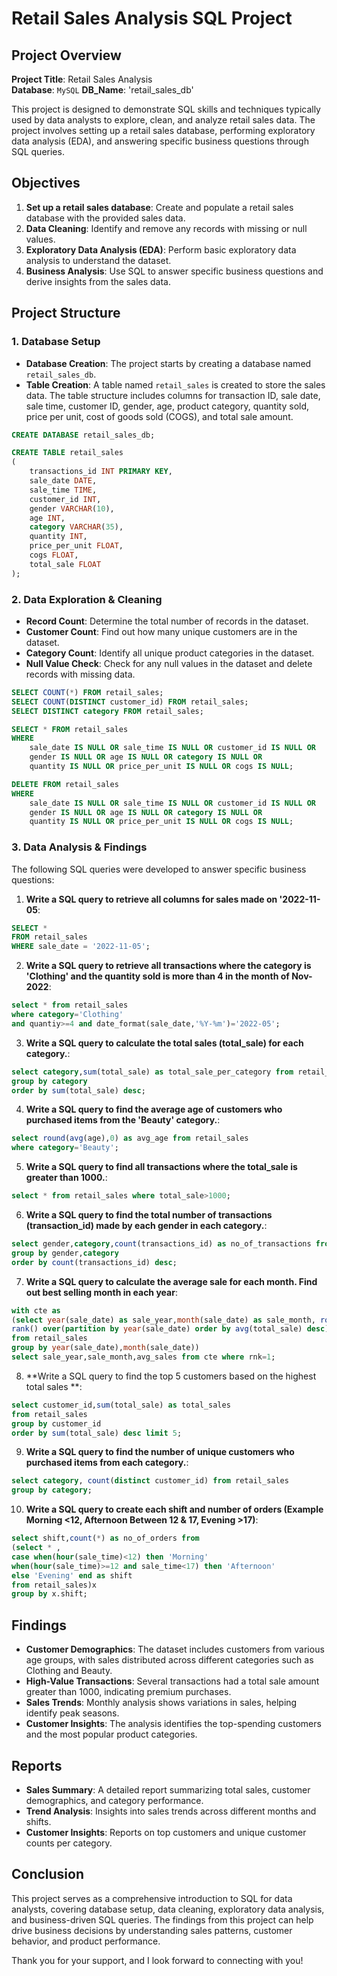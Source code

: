 # Retail Sales Analysis SQL Project

## Project Overview

**Project Title**: Retail Sales Analysis   
**Database**: `MySQL`
**DB_Name**: 'retail_sales_db'

This project is designed to demonstrate SQL skills and techniques typically used by data analysts to explore, clean, and analyze retail sales data. The project involves setting up a retail sales database, performing exploratory data analysis (EDA), and answering specific business questions through SQL queries.

## Objectives

1. **Set up a retail sales database**: Create and populate a retail sales database with the provided sales data.
2. **Data Cleaning**: Identify and remove any records with missing or null values.
3. **Exploratory Data Analysis (EDA)**: Perform basic exploratory data analysis to understand the dataset.
4. **Business Analysis**: Use SQL to answer specific business questions and derive insights from the sales data.

## Project Structure

### 1. Database Setup

- **Database Creation**: The project starts by creating a database named `retail_sales_db`.
- **Table Creation**: A table named `retail_sales` is created to store the sales data. The table structure includes columns for transaction ID, sale date, sale time, customer ID, gender, age, product category, quantity sold, price per unit, cost of goods sold (COGS), and total sale amount.

```sql
CREATE DATABASE retail_sales_db;

CREATE TABLE retail_sales
(
    transactions_id INT PRIMARY KEY,
    sale_date DATE,	
    sale_time TIME,
    customer_id INT,	
    gender VARCHAR(10),
    age INT,
    category VARCHAR(35),
    quantity INT,
    price_per_unit FLOAT,	
    cogs FLOAT,
    total_sale FLOAT
);
```

### 2. Data Exploration & Cleaning

- **Record Count**: Determine the total number of records in the dataset.
- **Customer Count**: Find out how many unique customers are in the dataset.
- **Category Count**: Identify all unique product categories in the dataset.
- **Null Value Check**: Check for any null values in the dataset and delete records with missing data.

```sql
SELECT COUNT(*) FROM retail_sales;
SELECT COUNT(DISTINCT customer_id) FROM retail_sales;
SELECT DISTINCT category FROM retail_sales;

SELECT * FROM retail_sales
WHERE 
    sale_date IS NULL OR sale_time IS NULL OR customer_id IS NULL OR 
    gender IS NULL OR age IS NULL OR category IS NULL OR 
    quantity IS NULL OR price_per_unit IS NULL OR cogs IS NULL;

DELETE FROM retail_sales
WHERE 
    sale_date IS NULL OR sale_time IS NULL OR customer_id IS NULL OR 
    gender IS NULL OR age IS NULL OR category IS NULL OR 
    quantity IS NULL OR price_per_unit IS NULL OR cogs IS NULL;
```

### 3. Data Analysis & Findings

The following SQL queries were developed to answer specific business questions:

1. **Write a SQL query to retrieve all columns for sales made on '2022-11-05**:
```sql
SELECT *
FROM retail_sales
WHERE sale_date = '2022-11-05';
```

2. **Write a SQL query to retrieve all transactions where the category is 'Clothing' and the quantity sold is more than 4 in the month of Nov-2022**:
```sql
select * from retail_sales 
where category='Clothing'
and quantiy>=4 and date_format(sale_date,'%Y-%m')='2022-05';
```

3. **Write a SQL query to calculate the total sales (total_sale) for each category.**:
```sql
select category,sum(total_sale) as total_sale_per_category from retail_sales
group by category
order by sum(total_sale) desc;
```

4. **Write a SQL query to find the average age of customers who purchased items from the 'Beauty' category.**:
```sql
select round(avg(age),0) as avg_age from retail_sales
where category='Beauty';
```

5. **Write a SQL query to find all transactions where the total_sale is greater than 1000.**:
```sql
select * from retail_sales where total_sale>1000;
```

6. **Write a SQL query to find the total number of transactions (transaction_id) made by each gender in each category.**:
```sql
select gender,category,count(transactions_id) as no_of_transactions from retail_sales
group by gender,category
order by count(transactions_id) desc;
```

7. **Write a SQL query to calculate the average sale for each month. Find out best selling month in each year**:
```sql
with cte as
(select year(sale_date) as sale_year,month(sale_date) as sale_month, round(avg(total_sale),2) as avg_sales,
rank() over(partition by year(sale_date) order by avg(total_sale) desc) as rnk
from retail_sales
group by year(sale_date),month(sale_date))
select sale_year,sale_month,avg_sales from cte where rnk=1;
```

8. **Write a SQL query to find the top 5 customers based on the highest total sales **:
```sql
select customer_id,sum(total_sale) as total_sales 
from retail_sales 
group by customer_id
order by sum(total_sale) desc limit 5;
```

9. **Write a SQL query to find the number of unique customers who purchased items from each category.**:
```sql
select category, count(distinct customer_id) from retail_sales
group by category;
```

10. **Write a SQL query to create each shift and number of orders (Example Morning <12, Afternoon Between 12 & 17, Evening >17)**:
```sql
select shift,count(*) as no_of_orders from
(select * ,
case when(hour(sale_time)<12) then 'Morning'
when(hour(sale_time)>=12 and sale_time<17) then 'Afternoon'
else 'Evening' end as shift
from retail_sales)x
group by x.shift;
```

## Findings

- **Customer Demographics**: The dataset includes customers from various age groups, with sales distributed across different categories such as Clothing and Beauty.
- **High-Value Transactions**: Several transactions had a total sale amount greater than 1000, indicating premium purchases.
- **Sales Trends**: Monthly analysis shows variations in sales, helping identify peak seasons.
- **Customer Insights**: The analysis identifies the top-spending customers and the most popular product categories.

## Reports

- **Sales Summary**: A detailed report summarizing total sales, customer demographics, and category performance.
- **Trend Analysis**: Insights into sales trends across different months and shifts.
- **Customer Insights**: Reports on top customers and unique customer counts per category.

## Conclusion

This project serves as a comprehensive introduction to SQL for data analysts, covering database setup, data cleaning, exploratory data analysis, and business-driven SQL queries. The findings from this project can help drive business decisions by understanding sales patterns, customer behavior, and product performance.

Thank you for your support, and I look forward to connecting with you!

